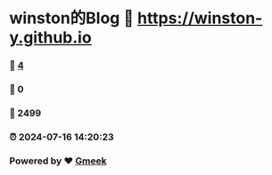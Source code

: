 # winston的Blog :link: https://winston-y.github.io 
### :page_facing_up: [4](https://winston-y.github.io/tag.html) 
### :speech_balloon: 0 
### :hibiscus: 2499 
### :alarm_clock: 2024-07-16 14:20:23 
### Powered by :heart: [Gmeek](https://github.com/Meekdai/Gmeek)
